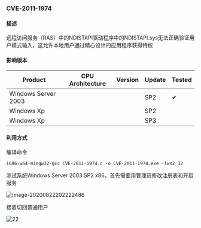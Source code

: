 ### CVE-2011-1974

#### 描述

远程访问服务（RAS）中的NDISTAPI驱动程序中的NDISTAPI.sys无法正确验证用户模式输入，这允许本地用户通过精心设计的应用程序获得特权

#### 影响版本

| Product             | CPU Architecture | Version | Update | Tested             |
| ------------------- | ---------------- | ------- | ------ | ------------------ |
| Windows Server 2003 |                  |         | SP2    | &#10004; |
| Windows Xp          |                  |         | SP2    |                    |
| Windows Xp          |                  |         | SP3    |                    |

#### 利用方式

编译命令

```
i686-w64-mingw32-gcc CVE-2011-1974.c -o CVE-2011-1974.exe -lws2_32
```

测试系统Windows Server 2003 SP2 x86，首先需要用管理员修改注册表和开启服务

![image-20200822202222486](https://raw.github.com/Ascotbe/Random-img/master/Kernelhub/CVE-2011-1974_win2003_x86.png)

接着切回普通用户

![22](https://raw.github.com/Ascotbe/Random-img/master/Kernelhub/CVE-2011-1974_win2003_x86.gif)

